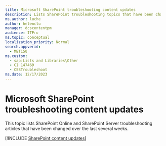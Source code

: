 ```yaml
---
title: Microsoft SharePoint troubleshooting content updates
description: Lists SharePoint troubleshooting topics that have been changed recently.
ms.author: luche
author: helenclu
manager: dcscontentpm
audience: ITPro
ms.topic: conceptual
localization_priority: Normal
search.appverid: 
  - MET150
ms.custom: 
  - sap:Lists and Libraries\Other
  - CI 147469
  - CSSTroubleshoot
ms.date: 12/17/2023
---
```

# Microsoft SharePoint troubleshooting content updates

This topic lists SharePoint Online and SharePoint Server troubleshooting articles that have been changed over the last several weeks.

[!INCLUDE [SharePoint content updates](../Hub/includes/sharepoint-content-updates.md)]
